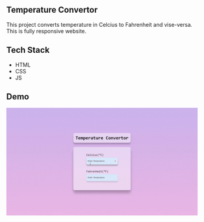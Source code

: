 ## Temperature Convertor
This project converts temperature in Celcius to Fahrenheit and vise-versa. This is fully responsive website.
## Tech Stack
- HTML
- CSS
- JS
## Demo
<img src="./demo/demo.gif">
